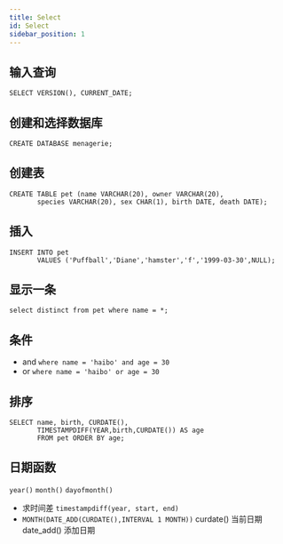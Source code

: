 ```yaml
---
title: Select
id: Select
sidebar_position: 1
---
```


## 输入查询
```
SELECT VERSION(), CURRENT_DATE;
```

## 创建和选择数据库
```
CREATE DATABASE menagerie;
```

## 创建表
```
CREATE TABLE pet (name VARCHAR(20), owner VARCHAR(20),
       species VARCHAR(20), sex CHAR(1), birth DATE, death DATE);
```

## 插入
```
INSERT INTO pet
       VALUES ('Puffball','Diane','hamster','f','1999-03-30',NULL);
```

## 显示一条
```
select distinct from pet where name = *;
```

## 条件
- and  `where name = 'haibo' and age = 30`
- or  `where name = 'haibo' or age = 30`

## 排序
```
SELECT name, birth, CURDATE(),
       TIMESTAMPDIFF(YEAR,birth,CURDATE()) AS age
       FROM pet ORDER BY age;
```

## 日期函数
`year()` `month()` `dayofmonth()`
- 求时间差 `timestampdiff(year, start, end)` 
-  `MONTH(DATE_ADD(CURDATE(),INTERVAL 1 MONTH))`  curdate() 当前日期  date_add() 添加日期